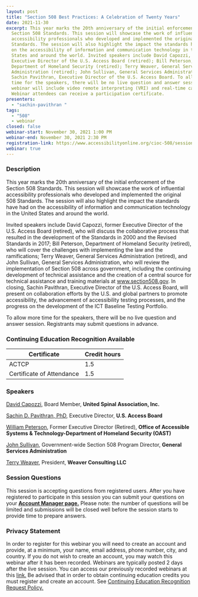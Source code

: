 ```yaml
---
layout: post
title: "Section 508 Best Practices: A Celebration of Twenty Years"
date: 2021-11-30
excerpt: This year marks the 20th anniversary of the initial enforcement of the
  Section 508 Standards. This session will showcase the work of influential
  accessibility professionals who developed and implemented the original 508
  Standards. The session will also highlight the impact the standards have had
  on the accessibility of information and communication technology in the United
  States and around the world. Invited speakers include David Capozzi, former
  Executive Director of the U.S. Access Board (retired); Bill Peterson,
  Department of Homeland Security (retired); Terry Weaver, General Services
  Administration (retired); John Sullivan, General Services Administration; and
  Sachin Pavithran, Executive Director of the U.S. Access Board. To allow more
  time for the speakers, there will be no live question and answer session, but registrants may submit questions in advance. This
  webinar will include video remote interpreting (VRI) and real-time captioning.
  Webinar attendees can receive a participation certificate.
presenters:
  - "sachin-pavithran "
tags:
  - "508"
  - webinar
closed: false
webinar-start: November 30, 2021 1:00 PM
webinar-end: November 30, 2021 2:30 PM
registration-link: https://www.accessibilityonline.org/cioc-508/session/?id=110975
webinar: true
---
```

### Description

This year marks the 20th anniversary of the initial enforcement of the Section 508 Standards. This session will showcase the work of influential accessibility professionals who developed and implemented the original 508 Standards. The session will also highlight the impact the standards have had on the accessibility of information and communication technology in the United States and around the world.

Invited speakers include David Capozzi, former Executive Director of the U.S. Access Board (retired), who will discuss the collaborative process that resulted in the development of the Standards in 2000 and the Revised Standards in 2017; Bill Peterson, Department of Homeland Security (retired), who will cover the challenges with implementing the law and the ramifications; Terry Weaver, General Services Administration (retired), and John Sullivan, General Services Administration, who will review the implementation of Section 508 across government, including the continuing development of technical assistance and the creation of a central source for technical assistance and training materials at www.section508.gov. In closing, Sachin Pavithran, Executive Director of the U.S. Access Board, will present on collaboration efforts by the U.S. and global partners to promote accessibility, the advancement of accessibility testing processes, and the progress on the development of the ICT Baseline Testing Portfolio.

To allow more time for the speakers, there will be no live question and answer session. Registrants may submit questions in advance.

### Continuing Education Recognition Available

| **Certificate**           | **Credit hours** |
| ------------------------- | ---------------- |
| ACTCP                     | 1.5              |
| Certificate of Attendance | 1.5              |

### Speakers

[David Capozzi](https://www.accessibilityonline.org/speakers/speaker.aspx?id=10906), Board Member, **United Spinal Association, Inc.**

[Sachin D. Pavithran, PhD](https://www.accessibilityonline.org/speakers/speaker.aspx?id=10910), Executive Director, **U.S. Access Board**

[William Peterson](https://www.accessibilityonline.org/speakers/speaker.aspx?id=10907), Former Executive Director (Retired), **Office of Accessible Systems & Technology-Department of Homeland Security (OAST)**

[John Sullivan](https://www.accessibilityonline.org/speakers/speaker.aspx?id=10909), Government-wide Section 508 Program Director, **General Services Administration**

[Terry Weaver](https://www.accessibilityonline.org/speakers/speaker.aspx?id=10908), President, **Weaver Consulting LLC**

### Session Questions

This session is accepting questions from registered users. After you have registered to participate in this session you can submit your questions on your **[Account Manager page.](https://www.accessibilityonline.org/cioc-508/accountManager/110975)** Please note: the number of questions will be limited and submissions will be closed well before the session starts to provide time to prepare answers.

### Privacy Statement

In order to register for this webinar you will need to create an account and provide, at a minimum, your name, email address, phone number, city, and country. If you do not wish to create an account, you may watch this webinar after it has been recorded. Webinars are typically posted 2 days after the live session. You can access our previously recorded webinars at this [link.](https://www.accessibilityonline.org/cioc-508/archives/) Be advised that in order to obtain continuing education credits you must register and create an account. See [Continuing Education Recognition Request Policy.](https://www.accessibilityonline.org/continuing-education/CEUDetails.aspx)
